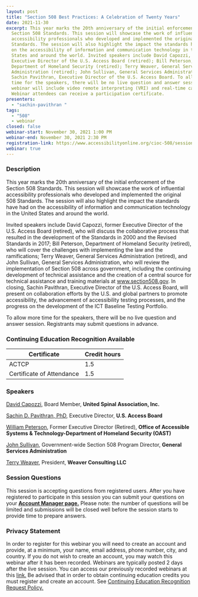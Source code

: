 ```yaml
---
layout: post
title: "Section 508 Best Practices: A Celebration of Twenty Years"
date: 2021-11-30
excerpt: This year marks the 20th anniversary of the initial enforcement of the
  Section 508 Standards. This session will showcase the work of influential
  accessibility professionals who developed and implemented the original 508
  Standards. The session will also highlight the impact the standards have had
  on the accessibility of information and communication technology in the United
  States and around the world. Invited speakers include David Capozzi, former
  Executive Director of the U.S. Access Board (retired); Bill Peterson,
  Department of Homeland Security (retired); Terry Weaver, General Services
  Administration (retired); John Sullivan, General Services Administration; and
  Sachin Pavithran, Executive Director of the U.S. Access Board. To allow more
  time for the speakers, there will be no live question and answer session, but registrants may submit questions in advance. This
  webinar will include video remote interpreting (VRI) and real-time captioning.
  Webinar attendees can receive a participation certificate.
presenters:
  - "sachin-pavithran "
tags:
  - "508"
  - webinar
closed: false
webinar-start: November 30, 2021 1:00 PM
webinar-end: November 30, 2021 2:30 PM
registration-link: https://www.accessibilityonline.org/cioc-508/session/?id=110975
webinar: true
---
```

### Description

This year marks the 20th anniversary of the initial enforcement of the Section 508 Standards. This session will showcase the work of influential accessibility professionals who developed and implemented the original 508 Standards. The session will also highlight the impact the standards have had on the accessibility of information and communication technology in the United States and around the world.

Invited speakers include David Capozzi, former Executive Director of the U.S. Access Board (retired), who will discuss the collaborative process that resulted in the development of the Standards in 2000 and the Revised Standards in 2017; Bill Peterson, Department of Homeland Security (retired), who will cover the challenges with implementing the law and the ramifications; Terry Weaver, General Services Administration (retired), and John Sullivan, General Services Administration, who will review the implementation of Section 508 across government, including the continuing development of technical assistance and the creation of a central source for technical assistance and training materials at www.section508.gov. In closing, Sachin Pavithran, Executive Director of the U.S. Access Board, will present on collaboration efforts by the U.S. and global partners to promote accessibility, the advancement of accessibility testing processes, and the progress on the development of the ICT Baseline Testing Portfolio.

To allow more time for the speakers, there will be no live question and answer session. Registrants may submit questions in advance.

### Continuing Education Recognition Available

| **Certificate**           | **Credit hours** |
| ------------------------- | ---------------- |
| ACTCP                     | 1.5              |
| Certificate of Attendance | 1.5              |

### Speakers

[David Capozzi](https://www.accessibilityonline.org/speakers/speaker.aspx?id=10906), Board Member, **United Spinal Association, Inc.**

[Sachin D. Pavithran, PhD](https://www.accessibilityonline.org/speakers/speaker.aspx?id=10910), Executive Director, **U.S. Access Board**

[William Peterson](https://www.accessibilityonline.org/speakers/speaker.aspx?id=10907), Former Executive Director (Retired), **Office of Accessible Systems & Technology-Department of Homeland Security (OAST)**

[John Sullivan](https://www.accessibilityonline.org/speakers/speaker.aspx?id=10909), Government-wide Section 508 Program Director, **General Services Administration**

[Terry Weaver](https://www.accessibilityonline.org/speakers/speaker.aspx?id=10908), President, **Weaver Consulting LLC**

### Session Questions

This session is accepting questions from registered users. After you have registered to participate in this session you can submit your questions on your **[Account Manager page.](https://www.accessibilityonline.org/cioc-508/accountManager/110975)** Please note: the number of questions will be limited and submissions will be closed well before the session starts to provide time to prepare answers.

### Privacy Statement

In order to register for this webinar you will need to create an account and provide, at a minimum, your name, email address, phone number, city, and country. If you do not wish to create an account, you may watch this webinar after it has been recorded. Webinars are typically posted 2 days after the live session. You can access our previously recorded webinars at this [link.](https://www.accessibilityonline.org/cioc-508/archives/) Be advised that in order to obtain continuing education credits you must register and create an account. See [Continuing Education Recognition Request Policy.](https://www.accessibilityonline.org/continuing-education/CEUDetails.aspx)
